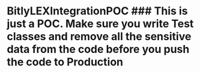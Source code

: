 # BitlyLEXIntegrationPOC ### This is just a POC. Make sure you write Test classes and remove all the sensitive data from the code before you push the code to Production
